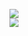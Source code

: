 [![](https://img.shields.io/badge/Made%20With-Github%20Spray-lightgrey.svg?style=for-the-badge&logo=github)](https://github.com/Annihil/github-spray#28654)  
[![](https://i.imgur.com/2DrTn0Z.gif)](https://github.com/Annihil/github-spray)